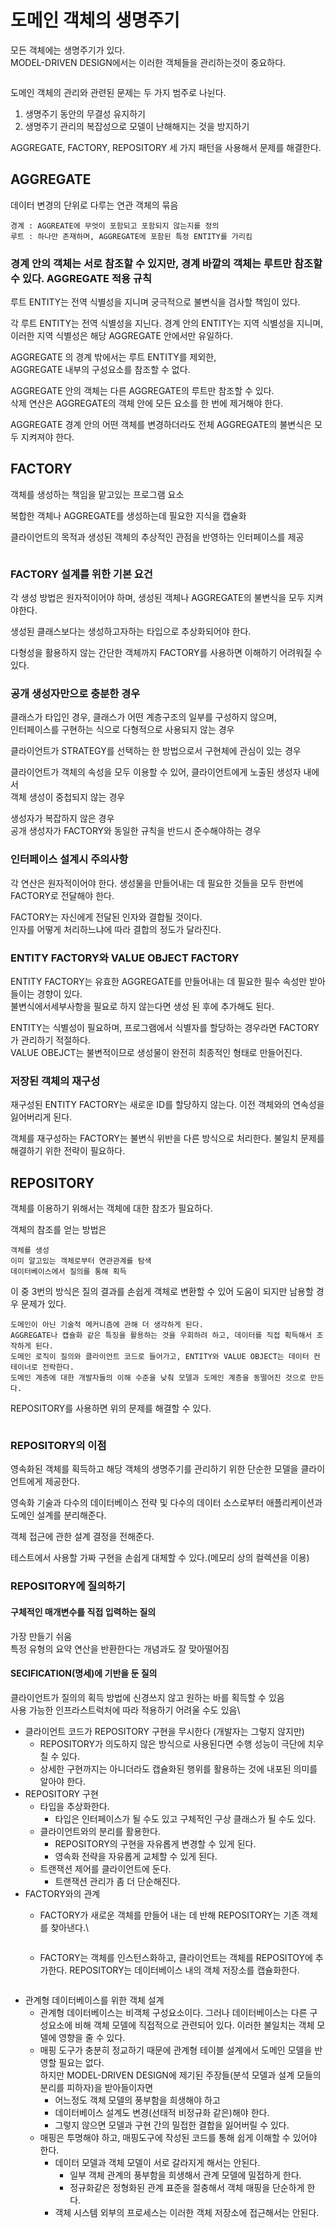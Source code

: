 # 도메인 객체의 생명주기

모든 객체에는 생명주기가 있다.\
MODEL-DRIVEN DESIGN에서는 이러한 객체들을 관리하는것이 중요하다.

<img src="../../../.gitbook/assets/file.excalidraw (1) (1) (1).svg" alt="" class="gitbook-drawing">

도메인 객체의 관리와 관련된 문제는 두 가지 범주로 나뉜다.

1. 생명주기 동안의 무결성 유지하기
2. 생명주기 관리의 복잡성으로 모델이 난해해지는 것을 방지하기

AGGREGATE, FACTORY, REPOSITORY 세 가지 패턴을 사용해서 문제를 해결한다.

## AGGREGATE

데이터 변경의 단위로 다루는 연관 객체의 묶음

```
경계 : AGGREATE에 무엇이 포함되고 포함되지 않는지를 정의
루트 : 하나만 존재하며, AGGREGATE에 포함된 특정 ENTITY를 가리킴
```

### 경계 안의 객체는 서로 참조할 수 있지만, 경계 바깥의 객체는 루트만 참조할 수 있다.  AGGREGATE 적용 규칙

루트 ENTITY는 전역 식별성을 지니며 궁극적으로 불변식을 검사할 책임이 있다.

각 루트 ENTITY는 전역 식별성을 지닌다. 경계 안의 ENTITY는 지역 식별성을 지니며, \
이러한 지역 식별성은 해당 AGGREGATE 안에서만 유일하다.

AGGREGATE 의 경계 밖에서는 루트 ENTITY를 제외한,\
AGGREGATE 내부의 구성요소를 참조할 수 없다.

AGGREGATE 안의 객체는 다른 AGGREGATE의 루트만 참조할 수 있다.\
삭제 연산은 AGGREGATE의 객체 안에 모든 요소를 한 번에 제거해야 한다.

AGGREGATE 경계 안의 어떤 객체를 변경하더라도 전체 AGGREGATE의 불변식은 모두 지켜져야 한다.

## FACTORY

객체를 생성하는 책임을 맡고있는 프로그램 요소

복합한 객체나 AGGREGATE를 생성하는데 필요한 지식을 캡슐화

클라이언트의 목적과 생성된 객체의 추상적인 관점을 반영하는 인터페이스를 제공

<img src="../../../.gitbook/assets/file.excalidraw (1) (1) (1) (1).svg" alt="" class="gitbook-drawing">

### FACTORY 설계를 위한 기본 요건

각 생성 방법은 원자적이어야 하며, 생성된 객체나 AGGREGATE의 불변식을 모두 지켜야한다.

생성된 클래스보다는 생성하고자하는 타입으로 추상화되어야 한다.

다형성을 활용하지 않는 간단한 객체까지 FACTORY를 사용하면 이해하기 어려워질 수 있다.

### 공개 생성자만으로 충분한 경우

클래스가 타입인 경우, 클래스가 어떤 계층구조의 일부를 구성하지 않으며, \
인터페이스를 구현하는 식으로 다형적으로 사용되지 않는 경우

&#x20;클라이언트가 STRATEGY를 선택하는 한 방법으로서 구현체에 관심이 있는 경우

클라이언트가 객체의 속성을 모두 이용할 수 있어, 클라이언트에게 노출된 생성자 내에서 \
객체 생성이 중첩되지 않는 경우

생성자가 복잡하지 않은 경우\
공개 생성자가 FACTORY와 동일한 규칙을 반드시 준수해야하는 경우

### 인터페이스 설계시 주의사항

각 연산은 원자적이어야 한다. 생성물을 만들어내는 데 필요한 것들을 모두 한번에 FACTORY로 전달해야 한다.

FACTORY는 자신에게 전달된 인자와 결합될 것이다. \
인자를 어떻게 처리하느냐에 따라 결합의 정도가 달라진다.

### ENTITY FACTORY와 VALUE OBJECT FACTORY

ENTITY FACTORY는 유효한 AGGREGATE를 만들어내는 데 필요한 필수 속성만 받아들이는 경향이 있다. \
불변식에서세부사항을 필요로 하지 않는다면 생성 된 후에 추가해도 된다.

ENTITY는 식별성이 필요하며, 프로그램에서 식별자를 할당하는 경우라면 FACTORY가 관리하기 적절하다.\
VALUE OBEJCT는 불변적이므로 생성물이 완전히 최종적인 형태로 만들어진다.

### 저장된 객체의 재구성

재구성된 ENTITY FACTORY는 새로운 ID를 할당하지 않는다. 이전 객체와의 연속성을 잃어버리게 된다.

객체를 재구성하는 FACTORY는 불변식 위반을 다른 방식으로 처리한다. 불일치 문제를 해결하기 위한 전략이 필요하다.

## REPOSITORY

객체를 이용하기 위해서는 객체에 대한 참조가 필요하다.

객체의 참조를 얻는 방법은

```
객체를 생성
이미 알고있는 객체로부터 연관관계를 탐색
데이터베이스에서 질의를 통해 획득
```

이 중 3번의 방식은 질의 결과를 손쉽게 객체로 변환할 수 있어 도움이 되지만 남용할 경우 문제가 있다.

```
도메인이 아닌 기술적 메커니즘에 관해 더 생각하게 된다.
AGGREGATE나 캡슐화 같은 특징을 활용하는 것을 우회하려 하고, 데이터를 직접 획득해서 조작하게 된다.
도메인 로직이 질의와 클라이언트 코드로 들어가고, ENTITY와 VALUE OBJECT는 데이터 컨테이너로 전락한다.
도메인 계층에 대한 개발자들의 이해 수준을 낮춰 모델과 도메인 계층을 동떨어진 것으로 만든다.
```

REPOSITORY를 사용하면 위의 문제를 해결할 수 있다.

<img src="../../../.gitbook/assets/file.excalidraw (1) (1) (1) (1).svg" alt="" class="gitbook-drawing">

### REPOSITORY의 이점

영속화된 객체를 획득하고 해당 객체의 생명주기를 관리하기 위한 단순한 모델을 클라이언트에게 제공한다.

영속화 기술과 다수의 데이터베이스 전략 및 다수의 데이터 소스로부터 애플리케이션과 도메인 설계를 분리해준다.

객체 접근에 관한 설계 결정을 전해준다.

테스트에서 사용할 가짜 구현을 손쉽게 대체할 수 있다.(메모리 상의 컬렉션을 이용)

### REPOSITORY에 질의하기

#### 구체적인 매개변수를 직접 입력하는 질의

가장 만들기 쉬움\
특정 유형의 요약 연산을 반환한다는 개념과도 잘 맞아떨어짐

#### SECIFICATION(명세)에 기반을 둔 질의

클라이언트가 질의의 획득 방법에 신경쓰지 않고 원하는 바를 획득할 수 있음\
사용 가능한 인프라스트럭처에 따라 적용하기 어려울 수도 있음\


* 클라이언트 코드가 REPOSITORY 구현을 무시한다 (개발자는 그렇지 않지만)
  * REPOSITORY가 의도하지 않은 방식으로 사용된다면 수행 성능이 극단에 치우칠 수 있다.
  * 상세한 구현까지는 아니더라도 캡슐화된 행위를 활용하는 것에 내포된 의미를 알아야 한다.
* REPOSITORY 구현
  * 타입을 추상화한다.
    * 타입은 인터페이스가 될 수도 있고 구체적인 구상 클래스가 될 수도 있다.
  * 클라이언트와의 분리를 활용한다.
    * REPOSITORY의 구현을 자유롭게 변경할 수 있게 된다.
    * 영속화 전략을 자유롭게 교체할 수 있게 된다.
  * 트랜잭션 제어를 클라이언트에 둔다.
    * 트랜잭션 관리가 좀 더 단순해진다.
* FACTORY와의 관계
  *   FACTORY가 새로운 객체를 만들어 내는 데 반해 REPOSITORY는 기존 객체를 찾아낸다.\


      <figure><img src="https://blog.kakaocdn.net/dn/ciB7IC/btrn4rVOBzS/MCwd9vqKYdGJjlsEHe2GvK/img.png" alt=""><figcaption></figcaption></figure>

      &#x20;
  *   FACTORY는 객체를 인스턴스화하고, 클라이언트는 객체를 REPOSITOY에 추가한다. REPOSITORY는 데이터베이스 내의 객체 저장소를 캡슐화한다.

      <figure><img src="https://blog.kakaocdn.net/dn/Yh2Sh/btrn6yz9fk7/kx3gPbNKq6YmH6iULIzyc1/img.png" alt=""><figcaption></figcaption></figure>

      &#x20;
* 관계형 데이터베이스를 위한 객체 설계
  * 관계형 데이터베이스는 비객체 구성요소이다. 그러나 데이터베이스는 다른 구성요소에 비해 객체 모델에 직접적으로 관련되어 있다. 이러한 불일치는 객체 모델에 영향을 줄 수 있다.
  * 매핑 도구가 충분히 정교하기 때문에 관계형 테이블 설계에서 도메인 모델을 반영할 필요는 없다.\
    하지만 MODEL-DRIVEN DESIGN에 제기된 주장들(분석 모델과 설계 모들의 분리를 피하자)을 받아들이자면
    * 어느정도 객체 모델의 풍부함을 희생해야 하고
    * 데이터베이스 설계도 변경(선태적 비정규화 같은)해야 한다.
    * 그렇지 않으면 모델과 구현 간의 밀접한 결합을 잃어버릴 수 있다.
  * 매핑은 투명해야 하고, 매핑도구에 작성된 코드를 통해 쉽게 이해할 수 있어야 한다.
    * 데이터 모델과 객체 모델이 서로 갈라지게 해서는 안된다.
      * 일부 객체 관계의 풍부함을 희생해서 관계 모델에 밀접하게 한다.
      * 정규화같은 정형화된 관계 표준을 절충해서 객체 매핑을 단순하게 한다.
    * 객체 시스템 외부의 프로세스는 이러한 객체 저장소에 접근해서는 안된다.
